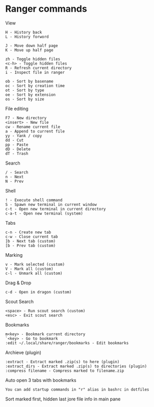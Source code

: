 # Ranger commands

View

    H - History back
    L - History forword

    J - Move down half page
    K - Move up half page

    zh - Toggle hidden files
    <c-h> - Toggle hidden files
    R - Refresh current directory
    i - Inspect file in ranger

    ob - Sort by basename
    oc - Sort by creation time
    ot - Sort by type
    oe - Sort by extension
    os - Sort by size

File editing

    F7 - New directory
    <insert> - New file
    cw - Rename current file
    a - Append to current file
    yy - Yank / copy
    dd - Cut
    pp - Paste
    dD - Delete
    dT - Trash

Search

    / - Search
    n - Next
    N - Prev

Shell

    ! - Execute shell command
    S - Spawn new terminal in current window
    c-t - Open new terminal in current directory
    c-a-t - Open new terminal (system)

Tabs

    c-n - Create new tab
    c-w - Close current tab
    ]b - Next tab (custom)
    [b - Prev tab (custom)
    
Marking

    v - Mark selected (custom)
    V - Mark all (custom)
    c-l - Unmark all (custom)

Drag & Drop

    c-d - Open in dragon (custom)

Scout Search

    <space> - Run scout search (custom)
    <esc> - Exit scout search

Bookmarks

    m<key> - Bookmark current directory
    `<key> - Go to bookmark
    :edit ~/.local/share/ranger/bookmarks - Edit bookmarks

Archieve (plugin)

    :extract - Extract marked .zip(s) to here (plugin)
    :extract_dirs - Extract marked .zip(s) to directories (plugin)
    :compress filename - Compress marked to filename.zip

Auto open 3 tabs with bookmarks
    
    You can add startup commands in "r" alias in bashrc in dotfiles

Sort marked first, hidden last
jore file info in main pane
